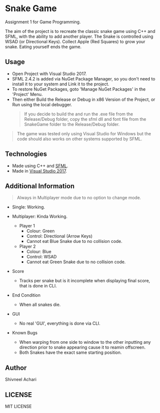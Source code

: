 # Snake Game
Assignment 1 for Game Programming. 

The aim of the project is to recreate the classic snake game using C++ and SFML, with the ability to add another player.
The Snake is controlled using WSAD (or Directional Keys). Collect Apple (Red Squares) to grow your snake. Eating yourself ends the game.

## Usage
- Open Project with Visual Studio 2017. 
- SFML 2.4.2 is added via NuGet Package Manager, so you don't need to install it to your system and Link it to the project. 
- To restore NuGet Packages, goto 'Manage NuGet Packages' in the 'Project' Menu.
- Then either Build the Release or Debug in x86 Version of the Project, or Run using the local debugger. 
  > If you decide to build the and run the .exe file from the Release/Debug folder, copy the sfml dll and font file from the SnakeGame    folder to the Release/Debug folder.

> The game was tested only using Visual Studio for Windows but the code should also works on other systems supported by SFML.

## Technologies
- Made using C++ and [SFML](https://www.sfml-dev.org/). 
- Made in [Visual Studio 2017](https://www.visualstudio.com/).

## Additional Information
> Always in Multiplayer mode due to no option to change mode. 
- Single: Working.
- Multiplayer: Kinda Working.
  - Player 1
    - Colour: Green
    - Control: Directional (Arrow Keys)
    - Cannot eat Blue Snake due to no collision code.
  - Player 2
    - Colour: Blue
    - Control: WSAD
    - Cannot eat Green Snake due to no collision code.

- Score
  - Tracks per snake but is it incomplete when displaying final score, that is done in CLI.
- End Condition
  - When all snakes die. 
- GUI 
  - No real 'GUI', everything is done via CLI.
- Known Bugs
  - When warping from one side to window to the other inputting any direction prior to snake appearing cause it to reamin offscreen.
  - Both Snakes have the exact same starting position.

## Author
Shivneel Achari

## LICENSE
MIT LICENSE
